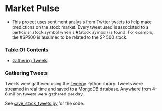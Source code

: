 # Market Pulse
 - This project uses sentiment analysis from Twitter tweets to help make predictions on the stock market.  Every tweet used is associated to a particular stock symbol when a #(stock symbol) is found.  For example, the #SP500 is assumed to be related to the SP 500 stock.  

### Table Of Contents
 - [Gathering Tweets]()


### Gathering Tweets
Tweets were gathered using the [Tweepy](http://www.tweepy.org/) Python library.  Tweets were streamed in real time and saved to a MongoDB database.  Anywhere from 4-6 million tweets were gathered per day.

See [save_stock_tweets.py]() for the code.
